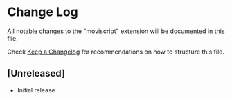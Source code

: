 # Change Log

All notable changes to the "moviscript" extension will be documented in this file.

Check [Keep a Changelog](http://keepachangelog.com/) for recommendations on how to structure this file.

## [Unreleased]

- Initial release